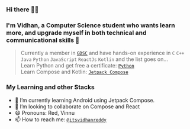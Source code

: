 ### Hi there 👋🏻
### I'm Vidhan, a Computer Science student who wants learn more, and upgrade myself in both technical and communicational skills 🚀
> Currently a member in [`GDSC`](https://github.com/GDSC-REC) and have hands-on experience in  `C` `C++` `Java` `Python` `JavaScript` `ReactJs` `Kotlin` and the list goes on...\
Learn Python and get free a certificate: [`Python`](https://www.kaggle.com/learn/python)\
Learn Compose and Kotlin: [`Jetpack Compose`](https://developer.android.com/courses/android-basics-compose/course)
### My Learning and other Stacks
- 🌱 I’m currently learning Android using Jetpack Compose.
- 👯 I’m looking to collaborate on Compose and React
- 😄 Pronouns: Red, Vinnu
- 📫 How to reach me: [`@itsvidhanreddy`](https://linktr.ee/itsvidhanreddy)
<!--
**AVidhanR/AVidhanR** is a ✨ _special_ ✨ repository because its `README.md` (this file) appears on your GitHub profile.

Here are some ideas to get you started:

- 🔭 I’m currently working on ...
- 🌱 I’m currently learning ...
- 👯 I’m looking to collaborate on ...
- 🤔 I’m looking for help with ...
- 💬 Ask me about ...
- 📫 How to reach me: ...
- 😄 Pronouns: ...
- ⚡ Fun fact: ...
-->
